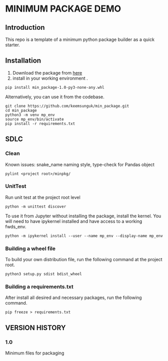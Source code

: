 # MINIMUM PACKAGE DEMO
## Introduction
This repo is a template of a minimum python package builder as a quick starter.

## Installation
1. Download the package from [here](https://)
2. install in your working environment .
```buildoutcfg
pip install min_package-1.0-py3-none-any.whl
```
Alternatively, you can use it from the codebase.
```buildoutcfg
git clone https://github.com/keemsunguk/min_package.git
cd min_package
python3 -m venv mp_env
source mp_env/bin/activate
pip install -r requirements.txt
```
## SDLC
### Clean 
Known issues: snake_name naming style, type-check for Pandas object
```buildoutcfg
pylint <project root>/minpkg/
```

### UnitTest
Run unit test at the project root level
```buildoutcfg
python -m unittest discover
```

To use it from Jupyter without installing the package, install the kernel.
You will need to have ipykernel installed and have access to a working fwds_env.
```buildoutcfg
python -m ipykernel install --user --name mp_env --display-name mp_env
```
### Building a wheel file
To build your own distribution file, run the following command at the project root.
```buildoutcfg
python3 setup.py sdist bdist_wheel
```
### Building a requirements.txt
After install all desired and necessary packages, run the following command.
```buildoutcfg
pip freeze > requirements.txt
```

## VERSION HISTORY
### 1.0
Minimum files for packaging


